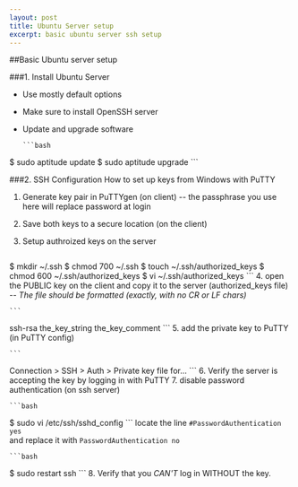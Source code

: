 ```yaml
---
layout: post
title: Ubuntu Server setup
excerpt: basic ubuntu server ssh setup
---
```


##Basic Ubuntu server setup

###1. Install Ubuntu Server
- Use mostly default options
- Make sure to install OpenSSH server
- Update and upgrade software

      ```bash
$ sudo aptitude update
$ sudo aptitude upgrade
      ```

###2. SSH Configuration
How to set up keys from Windows with PuTTY

1. Generate key pair in PuTTYgen (on client) -- the passphrase you use here will replace password at login
2. Save both keys to a secure location (on the client)
3. Setup authroized keys on the server

    ```bash
$ mkdir ~/.ssh
$ chmod 700 ~/.ssh
$ touch ~/.ssh/authorized_keys
$ chmod 600 ~/.ssh/authorized_keys
$ vi ~/.ssh/authorized_keys
    ```
4. open the PUBLIC key on the client and copy it to the server (authorized_keys file) -- _The file should be formatted (exactly, with no CR or LF chars)_

    ```
ssh-rsa the_key_string the_key_comment
    ```
5. add the private key to PuTTY (in PuTTY config)

    ```
Connection > SSH > Auth > Private key file for...
    ```
6. Verify the server is accepting the key by logging in with PuTTY
7. disable password authentication (on ssh server)

	```bash
$ sudo vi /etc/ssh/sshd_config
    ```
locate the line `#PasswordAuthentication yes` <br>
and replace it with	`PasswordAuthentication no` <br>

    ```bash
$ sudo restart ssh
    ```
8. Verify that you _CAN'T_ log in WITHOUT the key.
